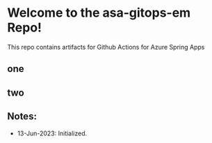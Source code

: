 
# Welcome to the asa-gitops-em Repo! 

This repo contains artifacts for Github Actions for Azure Spring Apps


## one 

## two

## Notes:
- 13-Jun-2023: Initialized.

